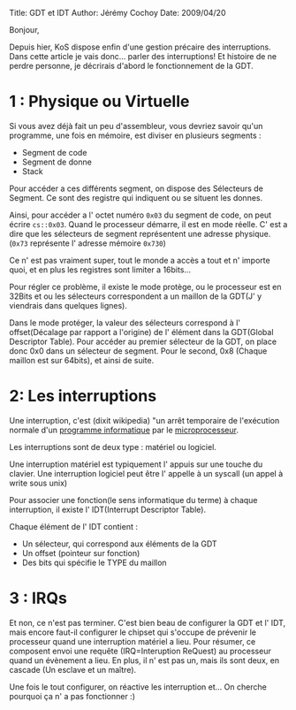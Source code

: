 ﻿Title: GDT et IDT
Author: Jérémy Cochoy
Date: 2009/04/20

Bonjour,

Depuis hier, KoS dispose enfin d'une gestion précaire des interruptions.
Dans cette article je vais donc... parler des interruptions!
Et histoire de ne perdre personne, je décrirais d'abord le fonctionnement de la
GDT.

1 : Physique ou Virtuelle
=========================

Si vous avez déjà fait un peu d'assembleur, vous devriez savoir qu'un programme,
une fois en mémoire, est diviser en plusieurs segments :

 * Segment de code
 * Segment de donne
 * Stack

Pour accéder a ces différents segment, on dispose des Sélecteurs de Segment.
Ce sont des registre qui indiquent ou se situent les donnes.

Ainsi, pour accéder a l' octet numéro `0x03` du segment de code,
on peut écrire `cs::0x03`.
Quand le processeur démarre, il est en mode réelle.
C' est a dire que les sélecteurs de segment représentent une adresse physique.
(`0x73` représente l' adresse mémoire `0x730`)

Ce n' est pas vraiment super, tout le monde a accès a tout et n' importe quoi,
et en plus les registres sont limiter a 16bits...

Pour régler ce problème, il existe le mode protège,
ou le processeur est en 32Bits et ou les sélecteurs correspondent a un maillon
 de la GDT(J' y viendrais dans quelques lignes).

Dans le mode protéger, la valeur des sélecteurs correspond à
l' offset(Décalage par rapport a l'origine) de l' élément dans
la GDT(Global Descriptor Table).
Pour accéder au premier sélecteur de la GDT, on place donc 0x0 dans
un sélecteur de segment.
Pour le second, 0x8 (Chaque maillon est sur 64bits), et ainsi de suite.

2: Les interruptions
====================

Une interruption, c'est (dixit wikipedia) "un arrêt temporaire de
l'exécution normale d'un
[programme informatique](http://fr.wikipedia.org/wiki/Programme_informatique)
par le [microprocesseur](http://fr.wikipedia.org/wiki/Microprocesseur).

Les interruptions sont de deux type : matériel ou logiciel.

Une interruption matériel est typiquement l' appuis sur une touche du clavier.
Une interruption logiciel peut être l' appelle à
un syscall (un appel à write sous unix)

Pour associer une fonction(le sens informatique du terme) à chaque
interruption, il existe l' IDT(Interrupt Descriptor Table).

Chaque élément de l' IDT contient :

 * Un sélecteur, qui correspond aux éléments de la GDT
 * Un offset (pointeur sur fonction)
 * Des bits qui spécifie le TYPE du maillon

3 : IRQs
========

Et non, ce n'est pas terminer. C'est bien beau de configurer la GDT et l' IDT,
mais encore faut-il configurer le chipset qui s'occupe de prévenir le processeur
quand une interruption matériel a lieu.
Pour résumer, ce composent envoi une requête (IRQ=Interuption ReQuest)
au processeur quand un évènement a lieu.
En plus, il n' est pas un, mais ils sont deux, en cascade (Un esclave et un maître).

Une fois le tout configurer, on réactive les interruption et...
On cherche pourquoi ça n' a pas fonctionner :)
